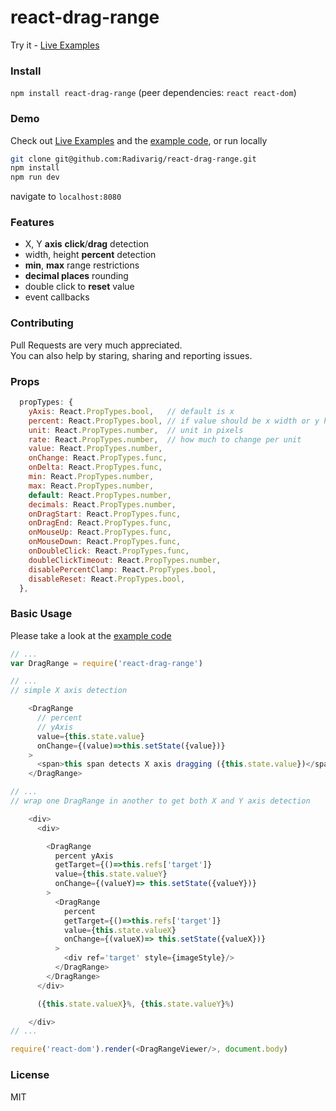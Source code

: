 # react-drag-range

Try it - [Live Examples](https://radivarig.github.io/#/react-drag-range)

### Install

`npm install react-drag-range` (peer dependencies: `react react-dom`)

### Demo

Check out [Live Examples](https://radivarig.github.io/#/react-drag-range) and the [example code](https://github.com/Radivarig/react-drag-range/tree/master/src/Examples), or run locally
```bash
git clone git@github.com:Radivarig/react-drag-range.git
npm install
npm run dev 
```
navigate to `localhost:8080`

### Features

 - X, Y **axis** **click**/**drag** detection
 - width, height **percent** detection
 - **min**, **max** range restrictions
 - **decimal places** rounding
 - double click to **reset** value
 - event callbacks

### Contributing

Pull Requests are very much appreciated.  
You can also help by staring, sharing and reporting issues.

### Props

```javascript
  propTypes: {
    yAxis: React.PropTypes.bool,   // default is x
    percent: React.PropTypes.bool, // if value should be x width or y height
    unit: React.PropTypes.number,  // unit in pixels
    rate: React.PropTypes.number,  // how much to change per unit
    value: React.PropTypes.number,
    onChange: React.PropTypes.func,
    onDelta: React.PropTypes.func,
    min: React.PropTypes.number,
    max: React.PropTypes.number,
    default: React.PropTypes.number,
    decimals: React.PropTypes.number,
    onDragStart: React.PropTypes.func,
    onDragEnd: React.PropTypes.func,
    onMouseUp: React.PropTypes.func,
    onMouseDown: React.PropTypes.func,
    onDoubleClick: React.PropTypes.func,
    doubleClickTimeout: React.PropTypes.number,
    disablePercentClamp: React.PropTypes.bool,
    disableReset: React.PropTypes.bool,
  },

```

### Basic Usage

Please take a look at the [example code](https://github.com/Radivarig/react-drag-range/tree/master/src/Examples)

```javascript
// ...
var DragRange = require('react-drag-range')

// ...
// simple X axis detection

    <DragRange
      // percent
      // yAxis
      value={this.state.value}
      onChange={(value)=>this.setState({value})}
    >
      <span>this span detects X axis dragging ({this.state.value})</span>
    </DragRange>

// ...
// wrap one DragRange in another to get both X and Y axis detection 

    <div>
      <div>

        <DragRange
          percent yAxis
          getTarget={()=>this.refs['target']}
          value={this.state.valueY}
          onChange={(valueY)=> this.setState({valueY})}
        >
          <DragRange
            percent
            getTarget={()=>this.refs['target']}
            value={this.state.valueX}
            onChange={(valueX)=> this.setState({valueX})}
          >
            <div ref='target' style={imageStyle}/>
          </DragRange>
        </DragRange>
      </div>

      ({this.state.valueX}%, {this.state.valueY}%)

    </div>
// ...

require('react-dom').render(<DragRangeViewer/>, document.body)
```

### License

MIT
